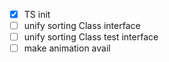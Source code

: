 - [x] TS init
- [ ] unify sorting Class interface
- [ ] unify sorting Class test interface
- [ ] make animation avail
